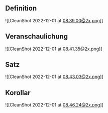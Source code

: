 ## Definition

![[CleanShot 2022-12-01 at 08.39.00@2x.png]]

## Veranschaulichung

![[CleanShot 2022-12-01 at 08.41.35@2x.png]]

## Satz

![[CleanShot 2022-12-01 at 08.43.03@2x.png]]

## Korollar

![[CleanShot 2022-12-01 at 08.46.24@2x.png]]
